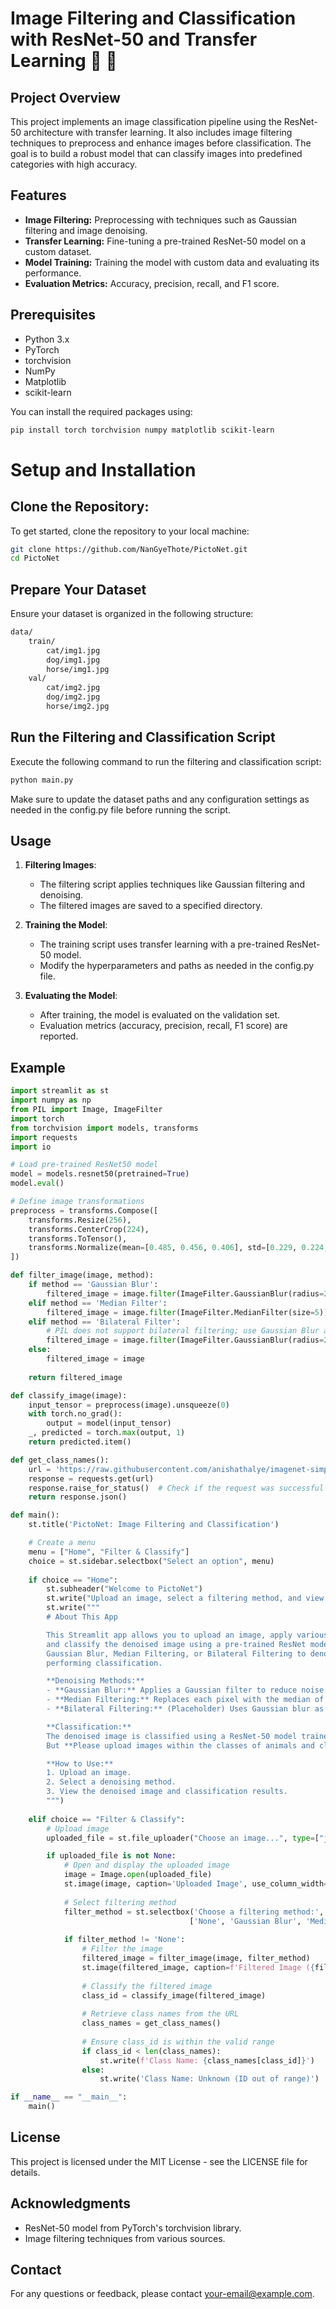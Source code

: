 # Image Filtering and Classification with ResNet-50 and Transfer Learning :rocket: 🚀

## Project Overview

This project implements an image classification pipeline using the ResNet-50 architecture with transfer learning. It also includes image filtering techniques to preprocess and enhance images before classification. The goal is to build a robust model that can classify images into predefined categories with high accuracy.

## Features

- **Image Filtering:** Preprocessing with techniques such as Gaussian filtering and image denoising.
- **Transfer Learning:** Fine-tuning a pre-trained ResNet-50 model on a custom dataset.
- **Model Training:** Training the model with custom data and evaluating its performance.
- **Evaluation Metrics:** Accuracy, precision, recall, and F1 score.

## Prerequisites

- Python 3.x
- PyTorch
- torchvision
- NumPy
- Matplotlib
- scikit-learn

You can install the required packages using:

```bash
pip install torch torchvision numpy matplotlib scikit-learn

```

# Setup and Installation

## Clone the Repository:

To get started, clone the repository to your local machine:

```bash
git clone https://github.com/NanGyeThote/PictoNet.git
cd PictoNet
```

## Prepare Your Dataset

Ensure your dataset is organized in the following structure:

```bash
data/
    train/
        cat/img1.jpg
        dog/img1.jpg
        horse/img1.jpg
    val/
        cat/img2.jpg
        dog/img2.jpg
        horse/img2.jpg
```

## Run the Filtering and Classification Script

Execute the following command to run the filtering and classification script:

```bash
python main.py
```
Make sure to update the dataset paths and any configuration settings as needed in the config.py file before running the script.

## Usage

1. **Filtering Images**:

    * The filtering script applies techniques like Gaussian filtering and denoising.
    * The filtered images are saved to a specified directory.

2. **Training the Model**:

    * The training script uses transfer learning with a pre-trained ResNet-50 model.
    * Modify the hyperparameters and paths as needed in the config.py file.

3. **Evaluating the Model**:

    * After training, the model is evaluated on the validation set.
    * Evaluation metrics (accuracy, precision, recall, F1 score) are reported.

## Example

```python
import streamlit as st
import numpy as np
from PIL import Image, ImageFilter
import torch
from torchvision import models, transforms
import requests
import io

# Load pre-trained ResNet50 model
model = models.resnet50(pretrained=True)
model.eval()

# Define image transformations
preprocess = transforms.Compose([
    transforms.Resize(256),
    transforms.CenterCrop(224),
    transforms.ToTensor(),
    transforms.Normalize(mean=[0.485, 0.456, 0.406], std=[0.229, 0.224, 0.225]),
])

def filter_image(image, method):
    if method == 'Gaussian Blur':
        filtered_image = image.filter(ImageFilter.GaussianBlur(radius=2))
    elif method == 'Median Filter':
        filtered_image = image.filter(ImageFilter.MedianFilter(size=5))
    elif method == 'Bilateral Filter':
        # PIL does not support bilateral filtering; use Gaussian Blur as an alternative
        filtered_image = image.filter(ImageFilter.GaussianBlur(radius=2))
    else:
        filtered_image = image
    
    return filtered_image

def classify_image(image):
    input_tensor = preprocess(image).unsqueeze(0)
    with torch.no_grad():
        output = model(input_tensor)
    _, predicted = torch.max(output, 1)
    return predicted.item()

def get_class_names():
    url = 'https://raw.githubusercontent.com/anishathalye/imagenet-simple-labels/master/imagenet-simple-labels.json'
    response = requests.get(url)
    response.raise_for_status()  # Check if the request was successful
    return response.json()

def main():
    st.title('PictoNet: Image Filtering and Classification')

    # Create a menu
    menu = ["Home", "Filter & Classify"]
    choice = st.sidebar.selectbox("Select an option", menu)
    
    if choice == "Home":
        st.subheader("Welcome to PictoNet")
        st.write("Upload an image, select a filtering method, and view the classification results.")
        st.write("""
        # About This App

        This Streamlit app allows you to upload an image, apply various denoising methods, 
        and classify the denoised image using a pre-trained ResNet model. You can choose from 
        Gaussian Blur, Median Filtering, or Bilateral Filtering to denoise the image before 
        performing classification.

        **Denoising Methods:**
        - **Gaussian Blur:** Applies a Gaussian filter to reduce noise.
        - **Median Filtering:** Replaces each pixel with the median of neighboring pixels.
        - **Bilateral Filtering:** (Placeholder) Uses Gaussian blur as a proxy.

        **Classification:**
        The denoised image is classified using a ResNet-50 model trained on the ImageNet dataset.
        But **Please upload images within the classes of animals and clothes. Otherwise the dataset may be out of ranges.**

        **How to Use:**
        1. Upload an image.
        2. Select a denoising method.
        3. View the denoised image and classification results.
        """)
        
    elif choice == "Filter & Classify":
        # Upload image
        uploaded_file = st.file_uploader("Choose an image...", type=["jpg", "jpeg", "png"])

        if uploaded_file is not None:
            # Open and display the uploaded image
            image = Image.open(uploaded_file)
            st.image(image, caption='Uploaded Image', use_column_width=True)
            
            # Select filtering method
            filter_method = st.selectbox('Choose a filtering method:', 
                                        ['None', 'Gaussian Blur', 'Median Filter', 'Bilateral Filter'])
            
            if filter_method != 'None':
                # Filter the image
                filtered_image = filter_image(image, filter_method)
                st.image(filtered_image, caption=f'Filtered Image ({filter_method})', use_column_width=True)
                
                # Classify the filtered image
                class_id = classify_image(filtered_image)
                
                # Retrieve class names from the URL
                class_names = get_class_names()
                
                # Ensure class_id is within the valid range
                if class_id < len(class_names):
                    st.write(f'Class Name: {class_names[class_id]}')
                else:
                    st.write('Class Name: Unknown (ID out of range)')

if __name__ == "__main__":
    main()
```

## License

This project is licensed under the MIT License - see the LICENSE file for details.

## Acknowledgments

* ResNet-50 model from PyTorch's torchvision library.
 * Image filtering techniques from various sources.

## Contact
For any questions or feedback, please contact your-email@example.com.
